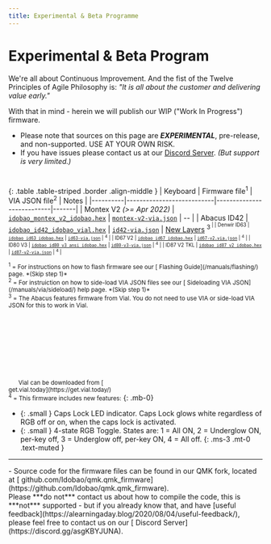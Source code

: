 ```yaml
---
title: Experimental & Beta Programme
---
```


# <i class="fas fa-baby"></i> Experimental & Beta Program

We're all about Continuous Improvement.  And the fist of the Twelve Principles of Agile Philosophy is: *"It is all about the customer and delivering value early."*

With that in mind - herein we will publish our WIP ("Work In Progress") firmware.

<div class="border shadow shadow-sm border-danger bg-danger bg-opacity-10 rounded-3 p-2 mb-4 text-opacity-75">
  <ul class="fa-ul mb-0 me-3">
  <li><span class="fa-li"><i class="fas fa-exclamation-triangle text-danger"></i></span>
    Please note that sources on this page are <b><i>EXPERIMENTAL</i></b>, pre-release, and non-supported.  USE AT YOUR OWN RISK.</li>
  <li class="mt-3"><span class="fa-li"><i class="fas fa-info-circle text-info"></i></span>
    If you have issues please contact us at our <a href="https://discord.gg/asgKBYJUNA"><i class="fab fa-discord"></i> Discord Server</a>.
    <i>(But support is very limited.)</i></li>
  </ul>
</div>

# <i class="fas fa-baby-carriage"></i>

{: .table .table-striped .border .align-middle }
| Keyboard | Firmware file<sup>1</sup> | VIA JSON file<sup>2</sup> | Notes |
|----------|---------------------------|---------------------------|-------|
| Montex V2 *(>= Apr 2022)* | [`idobao_montex_v2_idobao.hex`](idobao_montex_v2_idobao.hex) | [`montex-v2-via.json`](montex-v2-via.json) | *--* |
| Abacus ID42 | [`idobao_id42_idobao_vial.hex`](idobao_id42_idobao_vial.hex) | [`id42-via.json`](id42-via.json) | [New Layers](id42-layer-readme.png) <sup>3<sup> |
| Denwir ID63 | [`idobao_id63_idobao.hex`](idobao_id63_idobao.hex) | [`id63-via.json`](id63-via.json) | <sup>4</sup> |
| ID67 V2 | [`idobao_id67_idobao.hex`](idobao_id67_idobao.hex) | [`id67-v2.via.json`](id67-v2.via.json) | <sup>4</sup> |
| ID80 V3 | [`idobao_id80_v3_ansi_idobao.hex`](idobao_id80_v3_ansi_idobao.hex) | [`id80-v3-via.json`](id80-v3-via.json) | <sup>4</sup> |
| ID87 V2 TKL | [`idobao_id87_v2_idobao.hex`](idobao_id87_v2_idobao.hex) | [`id87-v2-via.json`](id87-v2-via.json) | <sup>4</sup> |


<small class="text-muted">
<sup>1</sup> = For instructions on how to flash firmware see our [<i class="fas fa-bolt"></i> Flashing Guide](/manuals/flashing/) page.  *(Skip step 1)*<br>
<sup>2</sup> = For instruiction on how to side-load VIA JSON files see our [<i class="fas fa-download"></i> Sideloading VIA JSON](/manuals/via/sideload/) help page. *(Skip step 1)*<br>
<sup>3</sup> = The Abacus features firmware from Vial. You do not need to use VIA or side-load VIA JSON for this to work in Vial.<br>
&nbsp; &nbsp; &nbsp; Vial can be downloaded from [<svg class="fa"><use xlink:href="#vial-logo"></use></svg> get.vial.today](https://get.vial.today/)<br>
<sup>4</sup> = This firmware includes new features:</small>
{: .mb-0}  

  * {: .small } Caps Lock LED indicator. Caps Lock glows white regardless of RGB off or on, when the caps lock is activated.
  * {: .small } 4-state RGB Toggle.  States are: 1 = All ON, 2 = Underglow ON, per-key off, 3 = Underglow off, per-key ON, 4 = All off.
  {: .ms-3 .mt-0 .text-muted } 

-----

<span class="text-muted">
<i class="fas fa-code"></i> - Source code for the firmware files can be found in our QMK fork, located at [<i class="fab fa-github-alt"></i> github.com/Idobao/qmk.qmk_firmware](https://github.com/Idobao/qmk.qmk_firmware).<br>
Please ***do not*** contact us about how to compile the code, this is ***not*** supported - but if you already know that, and have [useful feedback](https://alearningaday.blog/2020/08/04/useful-feedback/), please feel free to contact us on our [<i class="fab fa-discord"></i> Discord Server](https://discord.gg/asgKBYJUNA).
</span>
